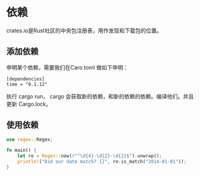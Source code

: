# 依赖
crates.io是Rust社区的中央包注册表，用作发现和下载包的位置。

## 添加依赖
申明某个依赖，需要我们在Caro.toml 做如下申明：
```
[dependencies]
time = "0.1.12"
```
执行 cargo run， cargo 会获取新的依赖，和新的依赖的依赖。编译他们。并且更新 Cargo.lock。

## 使用依赖
```rust
use regex::Regex;

fn main() {
    let re = Regex::new(r"^\d{4}-\d{2}-\d{2}$").unwrap();
    println!("Did our date match? {}", re.is_match("2014-01-01"));
}
```
